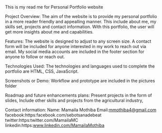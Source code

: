 This is my read me for Personal Portfolio website

Project Overview:
The aim of the website is to provide my personal portfolio in a more reader friendly and appealling manner. This include about me, my skills set, projects and contact information. With this portfolio, the user will get more insights about me and capabilities.

Features:
The website is designed to adjust to any screen size.
A contact form will be included for anyone interested in my work to reach out via email.
My social media accounts are included in the footer section for anyone to follow or reach out.

Technologies Used:
The technologies and languages used to complete the portfolio are HTML, CSS, JavaScript.

Screenshots or Demo:
Workflow and prototype are included in the pictures folder

Roadmap and future enhancements plans:
Present projects in the form of slides,
Include other skills and projects from the agricultural industry,

Contact information:
Name: Mamaila Mothiba
Email:mmothiba4@gmail.com
facebook:https:facebook.com/sebotsanadebeat
twitter:https:twitter.com/MamailaMC
linkedin:https:www.linkedin.com/MamailaMothiba
